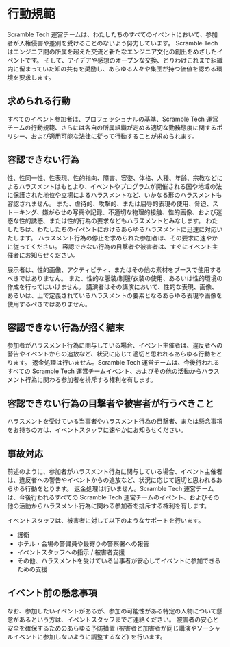# 行動規範

Scramble Tech 運営チームは、わたしたちのすべてのイベントにおいて、参加者が人権侵害や差別を受けることのないよう努力しています。
Scramble Tech はエンジニア間の所属を超えた交流と新たなエンジニア文化の創出をめざしたイベントです。
そして、アイデアや感想のオープンな交換、とりわけこれまで組織内に留まっていた知の共有を奨励し、あらゆる人々や集団が持つ価値を認める環境を要求します。

## 求められる行動

すべてのイベント参加者は、プロフェッショナルの基準、Scramble Tech 運営チームの行動規範、さらには各自の所属組織が定める適切な勤務態度に関するポリシー、および適用可能な法律に従って行動することが求められます。

## 容認できない行為

性、性同一性、性表現、性的指向、障害、容姿、体格、人種、年齢、宗教などによるハラスメントはもとより、イベントやプログラムが開催される国や地域の法に保護された地位や立場によるハラスメントなど、いかなる形のハラスメントも容認されません。
また、虐待的、攻撃的、または屈辱的表現の使用、脅迫、ストーキング、嫌がらせの写真や記録、不適切な物理的接触、性的画像、および迷惑な性的誘惑、または性的行為の要求などもハラスメントとみなします。
わたしたちは、わたしたちのイベントにおけるあらゆるハラスメントに迅速に対応いたします。
ハラスメント行為の停止を求められた参加者は、その要求に速やかに従ってください。
容認できない行為の目撃者や被害者は、すぐにイベント主催者にお知らせください。

展示者は、性的画像、アクティビティ、またはその他の素材をブースで使用するべきではありません。
また、性的な服装/制服/衣装の使用、あるいは性的環境の作成を行ってはいけません。
講演者はその講演において、性的な表現、画像、あるいは、上で定義されているハラスメントの要素となるあらゆる表現や画像を使用するべきではありません。

## 容認できない行為が招く結末

参加者がハラスメント行為に関与している場合、イベント主催者は、違反者への警告やイベントからの追放など、状況に応じて適切と思われるあらゆる行動をとります。
返金処理は行いません。Scramble Tech 運営チームは、今後行われるすべての Scramble Tech 運営チームイベント、およびその他の活動からハラスメント行為に関わる参加者を排斥する権利を有します。

## 容認できない行為の目撃者や被害者が行うべきこと

ハラスメントを受けている当事者やハラスメント行為の目撃者、または懸念事項をお持ちの方は、イベントスタッフに速やかにお知らせください。

## 事故対応

前述のように、参加者がハラスメント行為に関与している場合、イベント主催者は、違反者への警告やイベントからの追放など、状況に応じて適切と思われるあらゆる行動をとります。
返金処理は行いません。Scramble Tech 運営チームは、今後行われるすべての Scramble Tech 運営チームのイベント、およびその他の活動からハラスメント行為に関わる参加者を排斥する権利を有します。

イベントスタッフは、被害者に対して以下のようなサポートを行います。

* 護衛
* ホテル・会場の警備員や最寄りの警察署への報告
* イベントスタッフへの指示 / 被害者支援
* その他、ハラスメントを受けている当事者が安心してイベントに参加できるための支援

## イベント前の懸念事項

なお、参加したいイベントがあるが、参加の可能性がある特定の人物について懸念があるという方は、イベントスタッフまでご連絡ください。
被害者の安心と安全を確保するためのあらゆる予防措置 (被害者と加害者が同じ講演やソーシャルイベントに参加しないように調整するなど) を行います。

